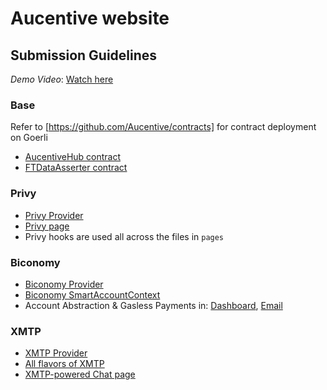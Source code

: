# Aucentive website

## Submission Guidelines

*Demo Video*: [Watch here](https://youtu.be/SlkQK6EpAgo)

### Base
Refer to [https://github.com/Aucentive/contracts] for contract deployment on Goerli

- [AucentiveHub contract](https://goerli.basescan.org/address/0x85a5625a7614682918dE6EE382a6A39043cE294B)
- [FTDataAsserter contract](https://goerli.basescan.org/address/0xa70515d4590ceb2c8c0afff3598c267c4c6cad27)

### Privy
- [Privy Provider](https://github.com/Aucentive/website/blob/main/src/pages/_app.tsx)
- [Privy page](https://github.com/Aucentive/website/blob/main/src/pages/privy.tsx)
- Privy hooks are used all across the files in `pages`

### Biconomy
- [Biconomy Provider](https://github.com/Aucentive/website/blob/main/src/pages/_app.tsx)
- [Biconomy SmartAccountContext](https://github.com/Aucentive/website/blob/main/src/components/context/SmartAccountContext.tsx)
- Account Abstraction & Gasless Payments in: [Dashboard](https://github.com/Aucentive/website/blob/main/src/pages/dashboard.tsx), [Email](https://github.com/Aucentive/website/blob/main/src/pages/email.tsx)

### XMTP
- [XMTP Provider](https://github.com/Aucentive/website/blob/main/src/pages/_app.tsx)
- [All flavors of XMTP](https://github.com/Aucentive/website/tree/main/src/components/xmtp)
- [XMTP-powered Chat page](https://github.com/Aucentive/website/blob/main/src/pages/chat.tsx)
